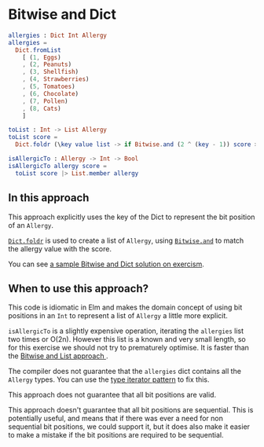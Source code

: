 # Bitwise and Dict

```elm
allergies : Dict Int Allergy
allergies = 
  Dict.fromList 
    [ (1, Eggs)
    , (2, Peanuts)
    , (3, Shellfish)
    , (4, Strawberries)
    , (5, Tomatoes)
    , (6, Chocolate)
    , (7, Pollen)
    , (8, Cats)
    ]

toList : Int -> List Allergy
toList score =
  Dict.foldr (\key value list -> if Bitwise.and (2 ^ (key - 1)) score > 0 then (value :: list) else list) [] allergies

isAllergicTo : Allergy -> Int -> Bool
isAllergicTo allergy score =
  toList score |> List.member allergy
```

## In this approach

This approach explicitly uses the key of the Dict to represent the bit position of an `Allergy`.

[`Dict.foldr`][dict-foldr] is used to create a list of `Allergy`, using [`Bitwise.and`][bitwise-and] to match the allergy value with the score.

You can see [a sample Bitwise and Dict solution on exercism][bitwise-and-dict-solution].

## When to use this approach?

This code is idiomatic in Elm and makes the domain concept of using bit positions in an `Int` to represent a list of `Allergy` a little more explicit.

`isAllergicTo` is a slightly expensive operation, iterating the `allergies` list two times or O(2n).
However this list is a known and very small length, so for this exercise we should not try to prematurely optimise. It is faster than the [Bitwise and List approach ][bitwise-and-list].

The compiler does not guarantee that the `allergies` dict contains all the `Allergy` types.
You can use the [type iterator pattern][type-iterator-pattern] to fix this.

This approach does not guarantee that all bit positions are valid.

This approach doesn't guarantee that all bit positions are sequential.
This is potentially useful, and means that if there was ever a need for non sequential bit positions, we could support it, but it does also make it easier to make a mistake if the bit positions are required to be sequential.

[bitwise-and]:
  https://package.elm-lang.org/packages/elm/core/latest/Bitwise#and
  "Bitwise.and documentation"
[type-iterator-pattern]:
  https://sporto.github.io/elm-patterns/basic/type-iterator.html
  "The type iterator pattern"
[dict-foldr]:
  https://package.elm-lang.org/packages/elm/core/latest/Dict#foldr
  "Dict.foldr documentation"
[bitwise-and-list]:
  https://exercism.org/tracks/elm/exercises/allergies/approaches/bitwise-and-list
  "Approach: Bitwise and List"
[bitwise-and-dict-solution]:
  https://exercism.org/tracks/elm/exercises/allergies/solutions/Al38andr0
  "Bitwise and Dict solution on exercism"
